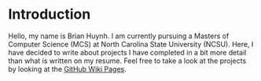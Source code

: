 # Introduction
Hello, my name is Brian Huynh. I am currently pursuing a Masters of Computer Science (MCS) at North Carolina State University (NCSU).
Here, I have decided to write about projects I have completed in a bit more detail than what is written on my resume. Feel free to take
a look at the projects by looking at the [GitHub Wiki Pages](https://github.com/brianhhuynh38/portfolio/wiki).

